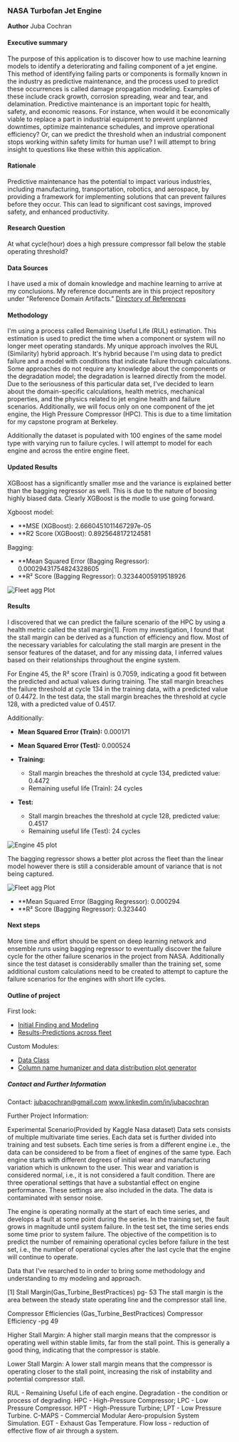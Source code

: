 ### NASA Turbofan Jet Engine

**Author**
Juba Cochran

#### Executive summary
The purpose of this application is to discover how to use machine learning models to identify a deteriorating and failing component of a jet engine. This method of identifying failing parts or components is formally known in the industry as predictive maintenance, and the process used to predict these occurrences is called damage propagation modeling. Examples of these include crack growth, corrosion spreading, wear and tear, and delamination. Predictive maintenance is an important topic for health, safety, and economic reasons. For instance, when would it be economically viable to replace a part in industrial equipment to prevent unplanned downtimes, optimize maintenance schedules, and improve operational efficiency? Or, can we predict the threshold when an industrial component stops working within safety limits for human use? I will attempt to bring insight to questions like these within this application.


#### Rationale
Predictive maintenance has the potential to impact various industries, including manufacturing, transportation, robotics, and aerospace, by providing a framework for implementing solutions that can prevent failures before they occur. This can lead to significant cost savings, improved safety, and enhanced productivity.

#### Research Question
At what cycle(hour) does a high pressure compressor fall below the stable operating threshold?

#### Data Sources
I have used a mix of domain knowledge and machine learning to arrive at my conclusions. My reference documents are in this project repository under "Reference Domain Artifacts."
[Directory of References](https://github.com/jubacochran/capstone/blob/main/Reference%20Domain%20Artifacts)



#### Methodology
I'm using a process called Remaining Useful Life (RUL) estimation. This estimation is used to predict the time when a component or system will no longer meet operating standards. My unique approach involves the RUL (Similarity) hybrid approach. It's hybrid because I'm using data to predict failure and a model with conditions that indicate failure through calculations. Some approaches do not require any knowledge about the components or the degradation model; the degradation is learned directly from the model. Due to the seriousness of this particular data set, I've decided to learn about the domain-specific calculations, health metrics, mechanical properties, and the physics related to jet engine health and failure scenarios. Additionally, we will focus only on one component of the jet engine, the High Pressure Compressor (HPC). This is due to a time limitation for my capstone program at Berkeley. 

Additionally the dataset is populated with 100 engines of the same model type with varying run to failure cycles. I will attempt to model for each engine and across the entire engine fleet. 


#### Updated Results

XGBoost has a significantly smaller mse and the variance is explained better than the bagging regressor as well. This is due to the nature of boosing highly biased data. Clearly XGBoost is the modle to use going forward.


Xgboost model:
- **MSE (XGBoost): 2.6660451011467297e-05
- **R2 Score (XGBoost): 0.8925648172124581

Bagging:
- **Mean Squared Error (Bagging Regressor): 0.00029431754824328605
- **R² Score (Bagging Regressor): 0.32344005919518926

![Fleet agg Plot](xgboost.png)


#### Results
I discovered that we can predict the failure scenario of the HPC by using a health metric called the stall margin[1]. From my investigation, I found that the stall margin can be derived as a function of efficiency and flow. Most of the necessary variables for calculating the stall margin are present in the sensor features of the dataset, and for any missing data, I inferred values based on their relationships throughout the engine system.

For Engine 45, the R² score (Train) is 0.7059, indicating a good fit between the predicted and actual values during training. The stall margin breaches the failure threshold at cycle 134 in the training data, with a predicted value of 0.4472. In the test data, the stall margin breaches the threshold at cycle 128, with a predicted value of 0.4517.

Additionally:

- **Mean Squared Error (Train):** 0.000171
- **Mean Squared Error (Test):** 0.000524

- **Training:**
  - Stall margin breaches the threshold at cycle 134, predicted value: 0.4472
  - Remaining useful life (Train): 24 cycles

- **Test:**
  - Stall margin breaches the threshold at cycle 128, predicted value: 0.4517
  - Remaining useful life (Test): 24 cycles


![Engine 45 plot](engine45.png)

The bagging regressor shows a better plot across the fleet than the linear model however there is still a considerable amount of variance that is not being captured. 

![Fleet agg Plot](fleetmodel.png)

- **Mean Squared Error (Bagging Regressor): 0.000294
- **R² Score (Bagging Regressor): 0.323440



#### Next steps
More time and effort should be spent on deep learning network and ensemble runs using bagging regressor to eventually discover the failure cycle for the other failure scenarios in the project from NASA. Additionally since the test dataset is considerablly smaller than the training set, some additional custom calculations need to be created to attempt to capture the failure scenarios for the engines with short life cycles. 

#### Outline of project
First look:
- [Initial Finding and Modeling](https://github.com/jubacochran/capstone/blob/main/training_dataset_explore.ipynb)
- [Results-Predictions across fleet](https://github.com/jubacochran/capstone/blob/main/results_RUL.py.ipynb)

Custom Modules:
- [Data Class](https://github.com/jubacochran/capstone/blob/main/stall_margin_formulas.py)
- [Column name humanizer and data distribution plot generator](https://github.com/jubacochran/capstone/blob/main/FirstSteps.py)




##### Contact and Further Information
Contact:
jubacochran@gmail.com
www.linkedin.com/in/jubacochran

Further Project Information:

Experimental Scenario(Provided by Kaggle Nasa dataset)
Data sets consists of multiple multivariate time series. Each data set is further divided into training and test subsets. Each time series is from a different engine i.e., the data can be considered to be from a fleet of engines of the same type. Each engine starts with different degrees of initial wear and manufacturing variation which is unknown to the user. This wear and variation is considered normal, i.e., it is not considered a fault condition. There are three operational settings that have a substantial effect on engine performance. These settings are also included in the data. The data is contaminated with sensor noise.

The engine is operating normally at the start of each time series, and develops a fault at some point during the series. In the training set, the fault grows in magnitude until system failure. In the test set, the time series ends some time prior to system failure. The objective of the competition is to predict the number of remaining operational cycles before failure in the test set, i.e., the number of operational cycles after the last cycle that the engine will continue to operate. 


Data that I've resarched to in order to bring some methodology and understanding to my modeling and approach.

[1] Stall Margin(Gas_Turbine_BestPractices) pg- 53
 The  stall margin is the area between the steady 
state operating line and the compressor stall line.

Compressor Efficiencies (Gas_Turbine_BestPractices)
Compressor Efficiency -pg 49

Higher Stall Margin: A higher stall margin means that the compressor is operating well within stable limits, far from the stall point. This is generally a good thing, indicating that the compressor is stable.

Lower Stall Margin: A lower stall margin means that the compressor is operating closer to the stall point, increasing the risk of instability and potential compressor stall.

RUL - Remaining Useful Life of each engine.
Degradation - the condition or process of degrading.
HPC - High-Pressure Compressor; LPC - Low Pressure Compressor.
HPT - High-Pressure Turbine; LPT - Low Pressure Turbine.
C-MAPS - Commercial Modular Aero-propulsion System Simulation.
EGT - Exhaust Gas Temperature.
Flow loss - reduction of effective flow of air through a system.